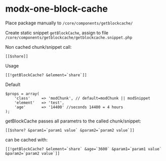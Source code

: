 # modx-one-block-cache

Place package manually to ``/core/components/getblockcache/``

Create static snippet ``getBlockCache``, assign to file ``/core/components/getblockcache/getblockcache.snippet.php``

Non cached chunk/snippet call:
```
[[$share]]
```

Usage
```
[[!getBlockCache? &element=`share`]]
```

Default
```
$props = array(
	'class'		=> 'modChunk', // default=modChunk || modSnippet
	'element'	=> 'test',
	'age'		=> '14400' //seconds 14400 = 4 hours
);
```


getBlockCache passes all parametrs to the called chunk/snippet:
```
[[$share? &param1=`param1 value` &param2=`param2 value`]]
```

can be cached with:
```
[[!getBlockCache? &element=`share` &age=`3600` &param1=`param1 value` &param2=`param2 value`]]
```
